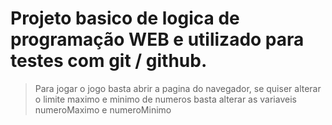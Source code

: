 # Projeto basico de logica de programação WEB e utilizado para testes com git / github.

> Para jogar o jogo basta abrir a pagina do navegador, se quiser alterar o limite maximo e minimo de numeros basta alterar as variaveis numeroMaximo e numeroMinimo